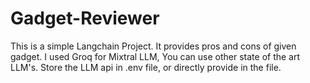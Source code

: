 # Gadget-Reviewer<br/>
This is a simple Langchain Project. It provides pros and cons of given gadget. I used Groq for Mixtral LLM, You can use other state of the art LLM's. Store the LLM api in .env file, or directly provide in the file.

